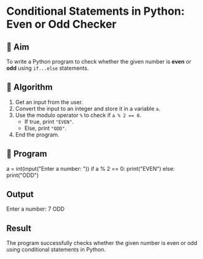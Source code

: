 # Conditional Statements in Python: Even or Odd Checker

## 🎯 Aim
To write a Python program to check whether the given number is **even** or **odd** using `if...else` statements.

## 🧠 Algorithm
1. Get an input from the user.
2. Convert the input to an integer and store it in a variable `a`.
3. Use the modulo operator `%` to check if `a % 2 == 0`.
   - If true, print `"EVEN"`.
   - Else, print `"ODD"`.
4. End the program.

## 🧾 Program
a = int(input("Enter a number: "))
if a % 2 == 0:
    print("EVEN")
else:
    print("ODD")

## Output
Enter a number: 7
ODD

## Result
The program successfully checks whether the given number is even or odd using conditional statements in Python.
